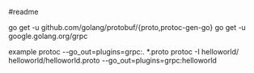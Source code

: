 #readme


go get -u github.com/golang/protobuf/{proto,protoc-gen-go}
go get -u google.golang.org/grpc

example
protoc --go_out=plugins=grpc:. *.proto
protoc -I helloworld/ helloworld/helloworld.proto --go_out=plugins=grpc:helloworld

